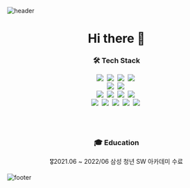 ![header](https://capsule-render.vercel.app/api?type=waving&height=100)
<h1 align="center">
Hi there 👋

</h1>

<h3 align="center"> 🛠 Tech️ Stack </h3>
<p align="center">
<!--언어: java, python--> <!--서버 : 스프링, 스프링부트-->
<img src="https://img.shields.io/badge/Java-FF5E5B?style=flat-square&logo=Java&logoColor=white"/></a>&nbsp 
<img src="https://img.shields.io/badge/Python-3776AB?style=flat-square&logo=Python&logoColor=white"/></a>&nbsp 
<img src="https://img.shields.io/badge/Spring-6DB33F?style=flat-square&logo=Spring&logoColor=white"/></a>&nbsp 
<img src="https://img.shields.io/badge/Spring Boot-6DB33F?style=flat-square&logo=Spring Boot&logoColor=white"/></a>&nbsp 
<br> <!--db: mysql, elasticsearch--> <!-- dbmapper : jpa, mybatis-->
<img src="https://img.shields.io/badge/MySQL-4479A1?style=flat-square&logo=MySql&logoColor=white"/></a>&nbsp 
<img src="https://img.shields.io/badge/Elastic Search-00AAAA?style=flat-square&logo=elasticsearch&logoColor=white"/></a>&nbsp 
<br> <!--Hadoop : flume, mapreduce--> <!--나머지 툴들 : logstash , kibana-->
<img src="https://img.shields.io/badge/Hadoop-66CCFF?style=flat-square&logo=ApacheHadoop&logoColor=black"/></a>&nbsp 
<img src="https://img.shields.io/badge/Logstash-BBBB00?style=flat-square&logo=Logstash&logoColor=white"/></a>&nbsp 
<img src="https://img.shields.io/badge/Kibana-DD5544?style=flat-square&logo=Kibana&logoColor=white"/></a>&nbsp 
<img src="https://img.shields.io/badge/NGINX-009639?style=flat-square&logo=NGINX&logoColor=white"/></a>&nbsp
<br> <!--CI/cd : aws, docker, jenkins ,gitlab,ci/cd, nginx  -->
<img src="https://img.shields.io/badge/Jenkins-D24939?style=flat-square&logo=Jenkins&logoColor=white"/></a>&nbsp 
<img src="https://img.shields.io/badge/GitLab-AACCFF?style=flat-square&logo=GitLab&logoColor=white"/></a>&nbsp
<img src="https://img.shields.io/badge/Github-181717?style=flat-square&logo=Github&logoColor=white"/></a>&nbsp 
<img src="https://img.shields.io/badge/Docker-2496ED?style=flat-square&logo=Docker&logoColor=white"/></a>&nbsp
<img src="https://img.shields.io/badge/AWS EC2-232F3E?style=flat-square&logo=Amazon AWS&logoColor=white"/></a>&nbsp 
</p>
<br/><br/>
<h3 align="center"> 🎓 Education </h3>

<p align="center">
<!--🎖 수료예정 <br/> -->
️🎖2021.06 ~ 2022/06 삼성 청년 SW 아카데미 수료<br/>
</p>

![footer](https://capsule-render.vercel.app/api?type=waving&height=100&section=footer)
